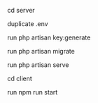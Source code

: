 cd server

duplicate .env

run php artisan key:generate

run php artisan migrate

run php artisan serve

cd client

run npm run start

